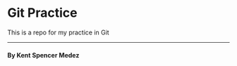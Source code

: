 # Git Practice

This is a repo for my practice in Git

* * * * * * * * * * * * * * * * * * * *

#### By Kent Spencer Medez